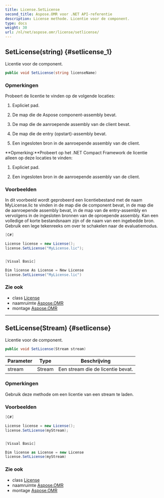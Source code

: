 ```yaml
---
title: License.SetLicense
second_title: Aspose.OMR voor .NET API-referentie
description: License methode. Licentie voor de component.
type: docs
weight: 30
url: /nl/net/aspose.omr/license/setlicense/
---
```

## SetLicense(string) {#setlicense_1}

Licentie voor de component.

```csharp
public void SetLicense(string licenseName)
```

### Opmerkingen

Probeert de licentie te vinden op de volgende locaties:

1. Expliciet pad.

2. De map die de Aspose component-assembly bevat.

3. De map die de aanroepende assembly van de client bevat.

4. De map die de entry (opstart)-assembly bevat.

5. Een ingesloten bron in de aanroepende assembly van de client.

**Opmerking:**Probeert op het .NET Compact Framework de licentie alleen op deze locaties te vinden:

1. Expliciet pad.

2. Een ingesloten bron in de aanroepende assembly van de client.

### Voorbeelden

In dit voorbeeld wordt geprobeerd een licentiebestand met de naam MyLicense.lic te vinden in de map die de component bevat, in de map die de aanroepende assembly bevat, in de map van de entry-assembly en vervolgens in de ingesloten bronnen van de oproepende assembly. Kan een volledige of korte bestandsnaam zijn of de naam van een ingebedde bron. Gebruik een lege tekenreeks om over te schakelen naar de evaluatiemodus.

```csharp
[C#]

License license = new License();
license.SetLicense("MyLicense.lic");


[Visual Basic]

Dim license As License = New License
license.SetLicense("MyLicense.lic")
```

### Zie ook

* class [License](../)
* naamruimte [Aspose.OMR](../../license/)
* montage [Aspose.OMR](../../../)

---

## SetLicense(Stream) {#setlicense}

Licentie voor de component.

```csharp
public void SetLicense(Stream stream)
```

| Parameter | Type | Beschrijving |
| --- | --- | --- |
| stream | Stream | Een stream die de licentie bevat. |

### Opmerkingen

Gebruik deze methode om een licentie van een stream te laden.

### Voorbeelden

```csharp
[C#]

License license = new License();
license.SetLicense(myStream);


[Visual Basic]

Dim license as License = new License
license.SetLicense(myStream)
```

### Zie ook

* class [License](../)
* naamruimte [Aspose.OMR](../../license/)
* montage [Aspose.OMR](../../../)


